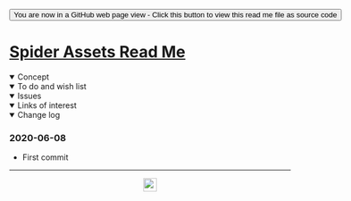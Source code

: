 <span style=display:none; >[You are now in a GitHub source code view - click this link to view Read Me file as a web page]( https://ladybug.tools/spider-2020/assets/readme.html "View file as a web page." ) </span>

<div><input type=button class = 'btn btn-secondary btn-sm' onclick=window.location.href="https://github.com/ladybug-tools/spider-2020/tree/master/assets/";
value='You are now in a GitHub web page view - Click this button to view this read me file as source code' ></div>


# [Spider Assets Read Me]( ./readme.html )

<!--
<iframe src=https://ladybug.tools/spider-2020/assets/ width=100% height=500passets >Iframes are not viewable in GitHub source code view</iframe>
_basic-html.html_

### Full Screen: [Spider Assets]( https://www.ladybug.tools/spider-2020/assets/ )
-->

<details open >
<summary>Concept</summary>


</details>

<details open >
<summary>To do and wish list </summary>


</details>

<details open >
<summary>Issues </summary>


</details>

<details open >
<summary>Links of interest</summary>


</details>

<details open >
<summary>Change log </summary>

### 2020-06-08

* First commit

</details>

***

<center title="hello! Click me to go up to the top" ><a href=javascript:window.scrollTo(0,0); style=teassetst-decoration:none; > <img width=24 src="https://ladybug.tools/artwork/icons_bugs/ico/spider.ico" > </a></center>

